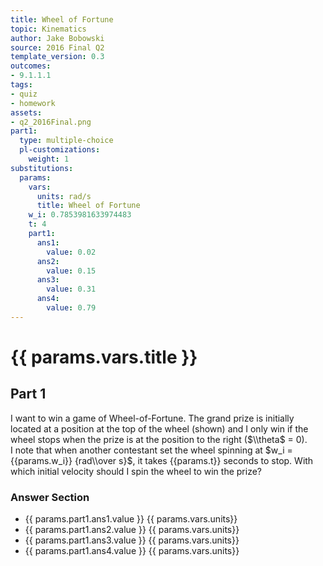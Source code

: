 ```yaml
---
title: Wheel of Fortune
topic: Kinematics
author: Jake Bobowski
source: 2016 Final Q2
template_version: 0.3
outcomes:
- 9.1.1.1
tags:
- quiz
- homework
assets:
- q2_2016Final.png
part1:
  type: multiple-choice
  pl-customizations:
    weight: 1
substitutions:
  params:
    vars:
      units: rad/s
      title: Wheel of Fortune
    w_i: 0.7853981633974483
    t: 4
    part1:
      ans1:
        value: 0.02
      ans2:
        value: 0.15
      ans3:
        value: 0.31
      ans4:
        value: 0.79
---
```

# {{ params.vars.title }}
## Part 1

I want to win a game of Wheel-of-Fortune.
The grand prize is initially located at a position at the top of the wheel (shown) and I only win if the wheel stops when the prize is at the position to the right ($\\theta$ = 0).\
I note that when another contestant set the wheel spinning at $w_i = {{params.w_i}} {rad\\over s}$, it takes {{params.t}} seconds to stop.
With which initial velocity should I spin the wheel to win the prize?

### Answer Section

- {{ params.part1.ans1.value }} {{ params.vars.units}}
- {{ params.part1.ans2.value }} {{ params.vars.units}}
- {{ params.part1.ans3.value }} {{ params.vars.units}}
- {{ params.part1.ans4.value }} {{ params.vars.units}}

